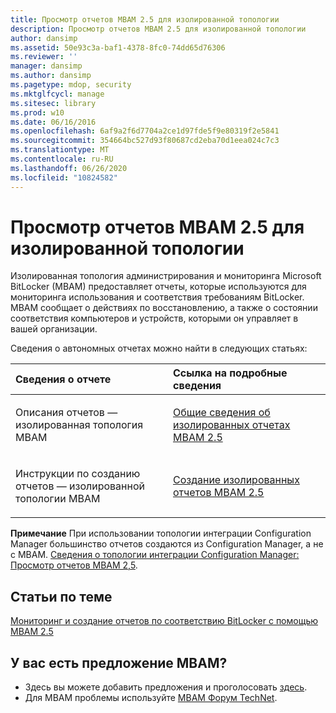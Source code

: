 ```yaml
---
title: Просмотр отчетов MBAM 2.5 для изолированной топологии
description: Просмотр отчетов MBAM 2.5 для изолированной топологии
author: dansimp
ms.assetid: 50e93c3a-baf1-4378-8fc0-74dd65d76306
ms.reviewer: ''
manager: dansimp
ms.author: dansimp
ms.pagetype: mdop, security
ms.mktglfcycl: manage
ms.sitesec: library
ms.prod: w10
ms.date: 06/16/2016
ms.openlocfilehash: 6af9a2f6d7704a2ce1d97fde5f9e80319f2e5841
ms.sourcegitcommit: 354664bc527d93f80687cd2eba70d1eea024c7c3
ms.translationtype: MT
ms.contentlocale: ru-RU
ms.lasthandoff: 06/26/2020
ms.locfileid: "10824582"
---
```

# Просмотр отчетов MBAM 2.5 для изолированной топологии


Изолированная топология администрирования и мониторинга Microsoft BitLocker (MBAM) предоставляет отчеты, которые используются для мониторинга использования и соответствия требованиям BitLocker. MBAM сообщает о действиях по восстановлению, а также о состоянии соответствия компьютеров и устройств, которыми он управляет в вашей организации.

Сведения о автономных отчетах можно найти в следующих статьях:

<table>
<colgroup>
<col width="50%" />
<col width="50%" />
</colgroup>
<thead>
<tr class="header">
<th align="left">Сведения о отчете</th>
<th align="left">Ссылка на подробные сведения</th>
</tr>
</thead>
<tbody>
<tr class="odd">
<td align="left"><p>Описания отчетов — изолированная топология MBAM</p></td>
<td align="left"><p><a href="understanding-mbam-25-stand-alone-reports.md" data-raw-source="[Understanding MBAM 2.5 Stand-alone Reports](understanding-mbam-25-stand-alone-reports.md)">Общие сведения об изолированных отчетах MBAM 2.5</a></p></td>
</tr>
<tr class="even">
<td align="left"><p>Инструкции по созданию отчетов — изолированной топологии MBAM</p></td>
<td align="left"><p><a href="generating-mbam-25-stand-alone-reports.md" data-raw-source="[Generating MBAM 2.5 Stand-alone Reports](generating-mbam-25-stand-alone-reports.md)">Создание изолированных отчетов MBAM 2.5</a></p></td>
</tr>
</tbody>
</table>

 

**Примечание**  При использовании топологии интеграции Configuration Manager большинство отчетов создаются из Configuration Manager, а не с MBAM. [Сведения о топологии интеграции Configuration Manager: Просмотр отчетов MBAM 2,5](viewing-mbam-25-reports-for-the-configuration-manager-integration-topology.md).

 


## Статьи по теме


[Мониторинг и создание отчетов по соответствию BitLocker с помощью MBAM 2.5](monitoring-and-reporting-bitlocker-compliance-with-mbam-25.md)

 

 

## У вас есть предложение MBAM?
- Здесь вы можете добавить предложения и проголосовать [здесь](http://mbam.uservoice.com/forums/268571-microsoft-bitlocker-administration-and-monitoring). 
- Для MBAM проблемы используйте [MBAM Форум TechNet](https://social.technet.microsoft.com/Forums/home?forum=mdopmbam).



